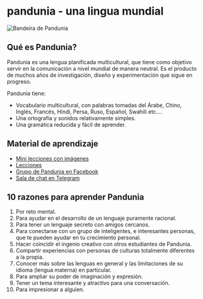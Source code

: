pandunia - una lingua mundial
=============================

![](http://www.pandunia.info/kuvat/bandera.png "Bandeira de Pandunia")

## Qué es Pandunia?

Pandunia es una lengua planificada multicultural, que tiene como objetivo servir en la comunicación a nivel mundial de manera neutral. Es el producto de muchos años de investigación, diseño y experimentación que sigue en progreso.

Pandunia tiene:

- Vocabulario multicultural, con palabras tomadas del Árabe, Chino, Inglés, Francés, Hindi, Persa, Ruso, Español, Swahili etc….
- Una ortografía y sonidos relativamente simples.
- Una gramática reducida y fácil de aprender.

## Material de aprendizaje

- [Mini lecciones con imágenes](http://www.pandunia.info/pandunia/mini_darse.html)
- [Lecciones](lecciones.md)
- [Grupo de Pandunia en Facebook](http://www.facebook.com/groups/pandunia)
- [Sala de chat en Telegram](https://telegram.me/joinchat/Dhfgywdb7jonCD7DHCxuJw)

## 10 razones para aprender Pandunia

1. Por reto mental.
2. Para ayudar en el desarrollo de un lenguaje puramente racional.
3. Para tener un lenguaje secreto con amigos cercanos.
4. Para conectarse con un grupo de inteligentes, e interesantes personas, que te pueden ayudar en tu crecimiento personal.
5. Hacer coincidir el ingenio creativo con otros estudiantes de Pandunia.
6. Compartir experiencias con personas de culturas totalmente diferentes a la propia.
7. Conocer más sobre las lenguas en general y las limitaciones de su idioma (lengua materna) en particular.
8. Para ampliar su poder de imaginación y expresión.
9. Tener un tema interesante y atractivo para una conversación.
10. Para impresionar a alguien.


